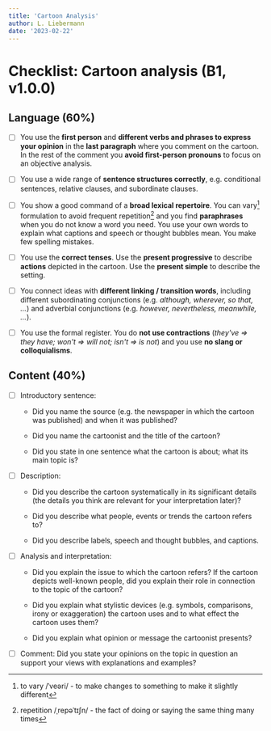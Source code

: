 ```yaml
---
title: 'Cartoon Analysis'
author: L. Liebermann
date: '2023-02-22'
---
```


# Checklist: Cartoon analysis (B1, v1.0.0)

## Language (60%)

- [ ] You use the **first person** and **different verbs and phrases to express
your opinion** in the **last paragraph** where you comment on the cartoon. In
the rest of the comment you **avoid first-person pronouns** to focus on an
objective analysis.

- [ ] You use a wide range of **sentence structures correctly**, e.g.
conditional sentences, relative clauses, and subordinate clauses.

- [ ] You show a good command of a **broad lexical repertoire**. You can
vary[^1] formulation to avoid frequent repetition[^2] and you find
**paraphrases** when you do not know a word you need. You use your own words to
explain what captions and speech or thought bubbles mean. You make few spelling
mistakes.

- [ ] You use the **correct tenses**. Use the **present progressive** to
describe **actions** depicted in the cartoon. Use the **present simple** to
describe the setting.

- [ ] You connect ideas with **different linking / transition words**,
including different subordinating conjunctions (e.g. *although, wherever, so
that, \...*) and adverbial conjunctions (e.g. *however, nevertheless,
meanwhile, \...*).

- [ ] You use the formal register. You do **not use contractions** (*they've
=\> they have; won't =\> will not; isn't =\> is not*) and you use **no slang or
colloquialisms**.

## Content (40%)

- [ ] Introductory sentence: 

    - Did you name the source (e.g. the newspaper in which the cartoon was
    published) and when it was published? 
  
    - Did you name the cartoonist and the title of the cartoon?

    - Did you state in one sentence what the cartoon is about; what its main
    topic is?

- [ ] Description:

    - Did you describe the cartoon systematically in its significant details
    (the details you think are relevant for your interpretation later)?

    - Did you describe what people, events or trends the cartoon refers to?

    - Did you describe labels, speech and thought bubbles, and captions.

- [ ] Analysis and interpretation:

    - Did you explain the issue to which the cartoon refers? If the cartoon
    depicts well-known people, did you explain their role in connection to the
    topic of the cartoon?

    - Did you explain what stylistic devices (e.g. symbols, comparisons, irony
    or exaggeration) the cartoon uses and to what effect the cartoon uses them?
    
    - Did you explain what opinion or message the cartoonist presents? 

- [ ] Comment: Did you state your opinions on the topic in question an support
your views with explanations and examples?

[^1]: to vary /ˈveəri/ - to make changes to something to make it slightly different

[^2]: repetition /ˌrepəˈtɪʃn/ - the fact of doing or saying the same thing many times

